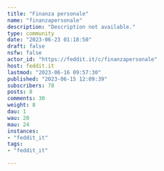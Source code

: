 ```yaml
---
title: "Finanza personale" 
name: "finanzapersonale"
description: "Description not available."
type: community
date: "2023-06-23 01:18:50"
draft: false
nsfw: false
actor_id: "https://feddit.it/c/finanzapersonale"
host: feddit.it
lastmod: "2023-06-16 09:57:30"
published: "2023-06-15 12:09:39"
subscribers: 78
posts: 8
comments: 30
weight: 8
dau: 1
wau: 20
mau: 24
instances:
- "feddit_it"
tags: 
- "feddit_it"

---
```

